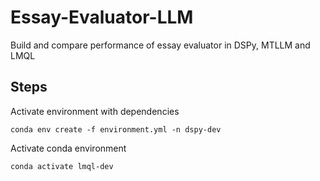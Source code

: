 # Essay-Evaluator-LLM
Build and compare performance of essay evaluator in DSPy, MTLLM and LMQL

## Steps

Activate environment with dependencies 
```
conda env create -f environment.yml -n dspy-dev
```
Activate conda environment
```
conda activate lmql-dev
```